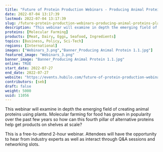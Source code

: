 ```yaml
---
title: "Future of Protein Production Webinars - Producing Animal Proteins From Plants"
date: 2022-07-04 13:17:39
lastmod: 2022-07-04 13:17:39
slug: /future-protein-production-webinars-producing-animal-proteins-plants
description: "This webinar will examine in depth the emerging field of creating animal proteins using plants. Molecular farming for food has grown in popularity over the past few years so how can this fourth pillar of alternative proteins help get products on shelves at scale?This is a free-to-attend 2-hour webinar. Attendees will have the opportunity to hear from industry experts as well as interact through Q&A sessions and networking slots."
proteins: [Molecular Farming]
products: [Meat, Dairy, Eggs, Seafood, Ingredients]
topics: [Business, Policy, Sci-Tech]
regions: [International]
images: ["Webinars_3.png","Banner_Producing Animal Protein 1.1.jpg"]
featured_image: "Webinars_3.png"
banner_image: "Banner_Producing Animal Protein 1.1.jpg"
online: TRUE
start_date: 2022-07-27
end_date: 2022-07-27
website: "https://events.hubilo.com/future-of-protein-production-webinar-july/register"
contributors: [seb]
draft: false
weight: 5000
uuid: 11056
---
```

</p>
<p>This webinar will examine in depth the emerging field of creating animal proteins using plants. Molecular farming for food has grown in popularity over the past few years so how can this fourth pillar of alternative proteins help get products on shelves at scale?</p>
<p>This is a free-to-attend 2-hour webinar. Attendees will have the opportunity to hear from industry experts as well as interact through Q&A sessions and networking slots.</p>
